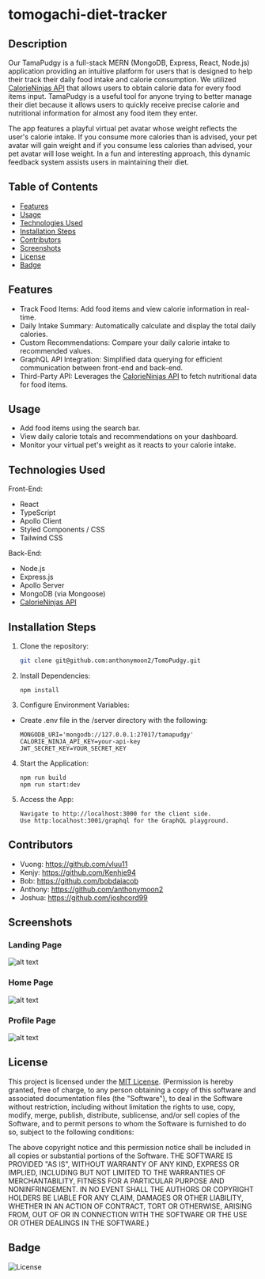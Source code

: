 # tomogachi-diet-tracker

## Description
Our TamaPudgy is a full-stack MERN (MongoDB, Express, React, Node.js) application providing an intuitive platform for users that is designed to help their track their daily food intake and calorie consumption. We utilized [CalorieNinjas API](https://calorieninjas.com/) that allows users to obtain calorie data for every food items input. TamaPudgy is a useful tool for anyone trying to better manage their diet because it allows users to quickly receive precise calorie and nutritional information for almost any food item they enter. 

The app features a playful virtual pet avatar whose weight reflects the user's calorie intake. If you consume more calories than is advised, your pet avatar will gain weight and if you consume less calories than advised, your pet avatar will lose weight. In a fun and interesting approach, this dynamic feedback system assists users in maintaining their diet.

## Table of Contents
- [Features](#features)
- [Usage](#usage)
- [Technologies Used](#technologies-used)
- [Installation Steps](#installation-steps)
- [Contributors](#contributors)
- [Screenshots](#screenshots)
- [License](#license)
- [Badge](#badge)

## Features
* Track Food Items: Add food items and view calorie information in real-time.
* Daily Intake Summary: Automatically calculate and display the total daily calories.
* Custom Recommendations: Compare your daily calorie intake to recommended values.
* GraphQL API Integration: Simplified data querying for efficient communication between front-end and back-end.
* Third-Party API: Leverages the [CalorieNinjas API](https://calorieninjas.com/) to fetch nutritional data for food items.

## Usage
- Add food items using the search bar.
- View daily calorie totals and recommendations on your dashboard.
- Monitor your virtual pet's weight as it reacts to your calorie intake.

## Technologies Used
Front-End:

* React
* TypeScript
* Apollo Client
* Styled Components / CSS
* Tailwind CSS

Back-End:
  
* Node.js
* Express.js
* Apollo Server
* MongoDB (via Mongoose)
* [CalorieNinjas API](https://calorieninjas.com/)

## Installation Steps
1. Clone the repository:
   ```bash
   git clone git@github.com:anthonymoon2/TomoPudgy.git

2. Install Dependencies:
   ```
   npm install

3. Configure Environment Variables:
* Create .env file in the /server directory with the following:
   ```
   MONGODB_URI='mongodb://127.0.0.1:27017/tamapudgy'
   CALORIE_NINJA_API_KEY=your-api-key
   JWT_SECRET_KEY=YOUR_SECRET_KEY

4. Start the Application:
   ```
   npm run build
   npm run start:dev

5. Access the App:
   ```
   Navigate to http://localhost:3000 for the client side.
   Use http:localhost:3001/graphql for the GraphQL playground.

## Contributors
 - Vuong: https://github.com/vluu11
 - Kenjy: https://github.com/Kenhie94
 - Bob: https://github.com/bobdajacob
 - Anthony: https://github.com/anthonymoon2
 - Joshua: https://github.com/joshcord99

## Screenshots

### Landing Page 
![alt text](./assets/Landing%20Page.PNG)

### Home Page
![alt text](./assets/Home%20Page.PNG)

### Profile Page
![alt text](./assets/Profile%20Page.PNG)

## License
This project is licensed under the [MIT License](<![License](https://opensource.org/licenses/MIT)>).
(Permission is hereby granted, free of charge, to any person obtaining a copy of this software and associated documentation files (the "Software"), to deal in the Software without restriction, including
without limitation the rights to use, copy, modify, merge, publish, distribute, sublicense, and/or sell copies of the Software, and to permit persons to whom the Software is furnished to do so, subject to the following conditions:

The above copyright notice and this permission notice shall be included in all copies or substantial portions of the Software.
THE SOFTWARE IS PROVIDED "AS IS", WITHOUT WARRANTY OF ANY KIND, EXPRESS OR IMPLIED, INCLUDING BUT NOT LIMITED TO THE WARRANTIES OF MERCHANTABILITY, FITNESS FOR A PARTICULAR PURPOSE AND NONINFRINGEMENT. IN NO EVENT SHALL THE AUTHORS OR COPYRIGHT HOLDERS BE LIABLE FOR ANY CLAIM, DAMAGES OR OTHER LIABILITY, WHETHER IN AN ACTION OF CONTRACT, TORT OR OTHERWISE, ARISING FROM, OUT OF OR IN CONNECTION WITH THE SOFTWARE OR THE USE OR OTHER DEALINGS IN THE SOFTWARE.)

## Badge
![License](https://img.shields.io/badge/License-MIT-yellow.svg)
